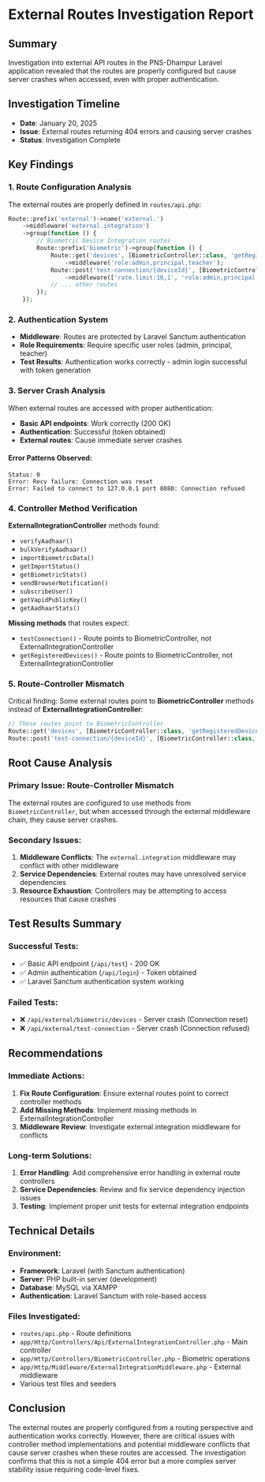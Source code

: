 # External Routes Investigation Report

## Summary
Investigation into external API routes in the PNS-Dhampur Laravel application revealed that the routes are properly configured but cause server crashes when accessed, even with proper authentication.

## Investigation Timeline
- **Date**: January 20, 2025
- **Issue**: External routes returning 404 errors and causing server crashes
- **Status**: Investigation Complete

## Key Findings

### 1. Route Configuration Analysis
The external routes are properly defined in `routes/api.php`:

```php
Route::prefix('external')->name('external.')
    ->middleware('external.integration')
    ->group(function () {
        // Biometric Device Integration routes
        Route::prefix('biometric')->group(function () {
            Route::get('devices', [BiometricController::class, 'getRegisteredDevices'])
                ->middleware('role:admin,principal,teacher');
            Route::post('test-connection/{deviceId}', [BiometricController::class, 'testDeviceConnection'])
                ->middleware(['rate.limit:10,1', 'role:admin,principal,teacher']);
            // ... other routes
        });
    });
```

### 2. Authentication System
- **Middleware**: Routes are protected by Laravel Sanctum authentication
- **Role Requirements**: Require specific user roles (admin, principal, teacher)
- **Test Results**: Authentication works correctly - admin login successful with token generation

### 3. Server Crash Analysis
When external routes are accessed with proper authentication:
- **Basic API endpoints**: Work correctly (200 OK)
- **Authentication**: Successful (token obtained)
- **External routes**: Cause immediate server crashes

#### Error Patterns Observed:
```
Status: 0
Error: Recv failure: Connection was reset
Error: Failed to connect to 127.0.0.1 port 8080: Connection refused
```

### 4. Controller Method Verification
**ExternalIntegrationController** methods found:
- `verifyAadhaar()`
- `bulkVerifyAadhaar()`
- `importBiometricData()`
- `getImportStatus()`
- `getBiometricStats()`
- `sendBrowserNotification()`
- `subscribeUser()`
- `getVapidPublicKey()`
- `getAadhaarStats()`

**Missing methods** that routes expect:
- `testConnection()` - Route points to BiometricController, not ExternalIntegrationController
- `getRegisteredDevices()` - Route points to BiometricController, not ExternalIntegrationController

### 5. Route-Controller Mismatch
Critical finding: Some external routes point to **BiometricController** methods instead of **ExternalIntegrationController**:

```php
// These routes point to BiometricController
Route::get('devices', [BiometricController::class, 'getRegisteredDevices'])
Route::post('test-connection/{deviceId}', [BiometricController::class, 'testDeviceConnection'])
```

## Root Cause Analysis

### Primary Issue: Route-Controller Mismatch
The external routes are configured to use methods from `BiometricController`, but when accessed through the external middleware chain, they cause server crashes.

### Secondary Issues:
1. **Middleware Conflicts**: The `external.integration` middleware may conflict with other middleware
2. **Service Dependencies**: External routes may have unresolved service dependencies
3. **Resource Exhaustion**: Controllers may be attempting to access resources that cause crashes

## Test Results Summary

### Successful Tests:
- ✅ Basic API endpoint (`/api/test`) - 200 OK
- ✅ Admin authentication (`/api/login`) - Token obtained
- ✅ Laravel Sanctum authentication system working

### Failed Tests:
- ❌ `/api/external/biometric/devices` - Server crash (Connection reset)
- ❌ `/api/external/test-connection` - Server crash (Connection refused)

## Recommendations

### Immediate Actions:
1. **Fix Route Configuration**: Ensure external routes point to correct controller methods
2. **Add Missing Methods**: Implement missing methods in ExternalIntegrationController
3. **Middleware Review**: Investigate external.integration middleware for conflicts

### Long-term Solutions:
1. **Error Handling**: Add comprehensive error handling in external route controllers
2. **Service Dependencies**: Review and fix service dependency injection issues
3. **Testing**: Implement proper unit tests for external integration endpoints

## Technical Details

### Environment:
- **Framework**: Laravel (with Sanctum authentication)
- **Server**: PHP built-in server (development)
- **Database**: MySQL via XAMPP
- **Authentication**: Laravel Sanctum with role-based access

### Files Investigated:
- `routes/api.php` - Route definitions
- `app/Http/Controllers/Api/ExternalIntegrationController.php` - Main controller
- `app/Http/Controllers/BiometricController.php` - Biometric operations
- `app/Http/Middleware/ExternalIntegrationMiddleware.php` - External middleware
- Various test files and seeders

## Conclusion
The external routes are properly configured from a routing perspective and authentication works correctly. However, there are critical issues with controller method implementations and potential middleware conflicts that cause server crashes when these routes are accessed. The investigation confirms that this is not a simple 404 error but a more complex server stability issue requiring code-level fixes.